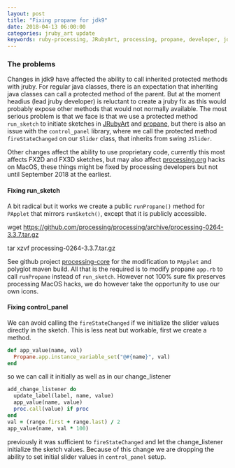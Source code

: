 ```yaml
---
layout: post
title: "Fixing propane for jdk9"
date: 2018-04-13 06:00:00
categories: jruby_art update
keywords: ruby-processing, JRubyArt, processing, propane, developer, jdk9
---
```

### The problems

Changes in jdk9 have affected the ability to call inherited protected methods with jruby. For regular java classes, there is an expectation that inheriting java classes can call a protected method of the parent. But at the moment headius (lead jruby developer) is reluctant to create a jruby fix as this would probably expose other methods that would not normally available. The most serious problem is that we face is that we use a protected method `run_sketch` to initiate sketches in [JRubyArt][jruby_art] and [propane][propane], but there is also an issue with the `control_panel` library, where we call the protected method `fireStateChanged` on our `Slider` class, that inherits from swing `JSlider`.

Other changes affect the ability to use proprietary code, currently this most affects FX2D and FX3D sketches, but may also affect [processing.org][vanilla] hacks on MacOS, these things might be fixed by processing developers but not until September 2018 at the earliest.

#### Fixing run_sketch

A bit radical but it works we create a public `runPropane()` method for `PApplet` that mirrors `runSketch()`, except that it is publicly accessible.

wget https://github.com/processing/processing/archive/processing-0264-3.3.7.tar.gz

tar xzvf processing-0264-3.3.7.tar.gz

See github project [processing-core][core] for the modification to `PApplet` and polyglot maven build. All that is the required is to modify propane `app.rb` to call `runPropane` instead of `run_sketch`. However not 100% sure fix preserves processing MacOS hacks, we do however take the opportunity to use our own icons.

#### Fixing control_panel

We can avoid calling the `fireStateChanged` if we initialize the slider values directly in the sketch. This is less neat but workable, first we create a method.

```ruby
def app_value(name, val)
  Propane.app.instance_variable_set("@#{name}", val)
end
```

so we can call it initially as well as in our change_listener

```ruby
add_change_listener do
  update_label(label, name, value)
  app_value(name, value)
  proc.call(value) if proc
end
val = (range.first + range.last) / 2
app_value(name, val * 100)
```

previously it was sufficient to `fireStateChanged` and let the change_listener initialize the sketch values. Because of this change we are dropping the ability to set initial slider values in `control_panel` setup.



[vanilla]:https://github.com/processing/processing/wiki/Supported-Platforms#java-9
[jruby_art]:https://ruby-processing.github.io/JRubyArt/
[propane]:https://ruby-processing.github.io/propane/
[core]:https://github.com/ruby-processing/processing-core
